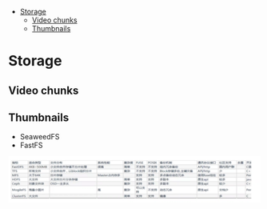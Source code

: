 - [Storage](#storage)
  - [Video chunks](#video-chunks)
  - [Thumbnails](#thumbnails)

# Storage

## Video chunks

## Thumbnails

* SeaweedFS
* FastFS

![](../.gitbook/assets/online_video_distributedfilesystems.png)
